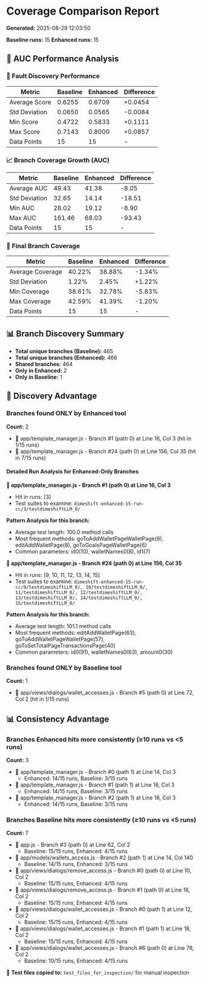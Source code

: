 # Coverage Comparison Report

**Generated:** 2025-08-29 12:03:50

**Baseline runs:** 15
**Enhanced runs:** 15

## 🚀 AUC Performance Analysis

### 🎯 Fault Discovery Performance

| Metric | Baseline | Enhanced | Difference |
|--------|----------|----------|------------|
| Average Score | 0.6255 | 0.6709 | +0.0454 |
| Std Deviation | 0.0650 | 0.0565 | -0.0084 |
| Min Score | 0.4722 | 0.5833 | +0.1111 |
| Max Score | 0.7143 | 0.8000 | +0.0857 |
| Data Points | 15 | 15 | - |

### 📈 Branch Coverage Growth (AUC)

| Metric | Baseline | Enhanced | Difference |
|--------|----------|----------|------------|
| Average AUC | 49.43 | 41.38 | -8.05 |
| Std Deviation | 32.65 | 14.14 | -18.51 |
| Min AUC | 28.02 | 19.12 | -8.90 |
| Max AUC | 161.46 | 68.03 | -93.43 |
| Data Points | 15 | 15 | - |

### 🎯 Final Branch Coverage

| Metric | Baseline | Enhanced | Difference |
|--------|----------|----------|------------|
| Average Coverage | 40.22% | 38.88% | -1.34% |
| Std Deviation | 1.22% | 2.45% | +1.22% |
| Min Coverage | 38.61% | 32.78% | -5.83% |
| Max Coverage | 42.59% | 41.39% | -1.20% |
| Data Points | 15 | 15 | - |

## 📊 Branch Discovery Summary

- **Total unique branches (Baseline):** 465
- **Total unique branches (Enhanced):** 466
- **Shared branches:** 464
- **Only in Enhanced:** 2
- **Only in Baseline:** 1

## 🎯 Discovery Advantage

### Branches found ONLY by Enhanced tool
**Count:** 2

- 📂 app/template_manager.js - Branch #1 (path 0) at Line 16, Col 3 (hit in 1/15 runs)
- 📂 app/template_manager.js - Branch #24 (path 0) at Line 156, Col 35 (hit in 7/15 runs)

#### Detailed Run Analysis for Enhanced-Only Branches

**📂 app/template_manager.js - Branch #1 (path 0) at Line 16, Col 3**
- Hit in runs: [3]
- Test suites to examine: `dimeshift-enhanced-15-run-cc/3/testdimeshiftLLM_0/`

**Pattern Analysis for this branch:**
- Average test length: 100.0 method calls
- Most frequent methods: goToAddWalletPageWalletPage(9), editAddWalletPage(8), goToGoalsPageWalletPage(6)
- Common parameters: id0(10), walletNames0(8), id1(7)

**📂 app/template_manager.js - Branch #24 (path 0) at Line 156, Col 35**
- Hit in runs: [9, 10, 11, 12, 13, 14, 15]
- Test suites to examine: `dimeshift-enhanced-15-run-cc/9/testdimeshiftLLM_0/, 10/testdimeshiftLLM_0/, 11/testdimeshiftLLM_0/, 12/testdimeshiftLLM_0/, 13/testdimeshiftLLM_0/, 14/testdimeshiftLLM_0/, 15/testdimeshiftLLM_0/`

**Pattern Analysis for this branch:**
- Average test length: 101.1 method calls
- Most frequent methods: editAddWalletPage(63), goToAddWalletPageWalletPage(57), goToSetTotalPageTransactionsPage(40)
- Common parameters: id0(91), walletNames0(63), amount0(30)


### Branches found ONLY by Baseline tool
**Count:** 1

- 📂 app/views/dialogs/wallet_accesses.js - Branch #5 (path 0) at Line 72, Col 2 (hit in 1/15 runs)

## 📊 Consistency Advantage

### Branches Enhanced hits more consistently (≥10 runs vs <5 runs)
**Count:** 3

- 📂 app/template_manager.js - Branch #0 (path 1) at Line 14, Col 3
  - Enhanced: 14/15 runs, Baseline: 3/15 runs
- 📂 app/template_manager.js - Branch #1 (path 1) at Line 16, Col 3
  - Enhanced: 14/15 runs, Baseline: 3/15 runs
- 📂 app/template_manager.js - Branch #2 (path 1) at Line 18, Col 3
  - Enhanced: 14/15 runs, Baseline: 3/15 runs

### Branches Baseline hits more consistently (≥10 runs vs <5 runs)
**Count:** 7

- 📂 app.js - Branch #3 (path 0) at Line 62, Col 2
  - Baseline: 15/15 runs, Enhanced: 4/15 runs
- 📂 app/models/wallets_access.js - Branch #2 (path 1) at Line 14, Col 140
  - Baseline: 14/15 runs, Enhanced: 3/15 runs
- 📂 app/views/dialogs/remove_access.js - Branch #0 (path 0) at Line 10, Col 2
  - Baseline: 15/15 runs, Enhanced: 4/15 runs
- 📂 app/views/dialogs/remove_access.js - Branch #1 (path 0) at Line 16, Col 2
  - Baseline: 15/15 runs, Enhanced: 4/15 runs
- 📂 app/views/dialogs/wallet_accesses.js - Branch #0 (path 1) at Line 12, Col 2
  - Baseline: 15/15 runs, Enhanced: 4/15 runs
- 📂 app/views/dialogs/wallet_accesses.js - Branch #1 (path 1) at Line 18, Col 2
  - Baseline: 15/15 runs, Enhanced: 4/15 runs
- 📂 app/views/dialogs/wallet_accesses.js - Branch #6 (path 0) at Line 78, Col 2
  - Baseline: 10/15 runs, Enhanced: 4/15 runs

📁 **Test files copied to:** `test_files_for_inspection/` for manual inspection

